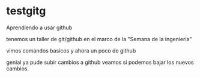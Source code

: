 # testgitg
Aprendiendo a usar github

tenemos un taller de git/github en el marco de la 
"Semana de la ingenieria"

vimos comandos basicos y ahora un poco de github 

genial ya pude subir cambios a github 
veamos si podemos bajar los nuevos cambios.
